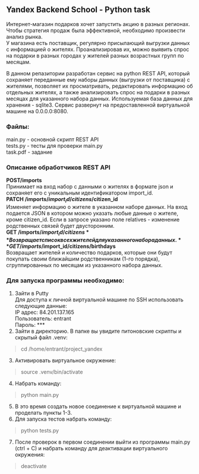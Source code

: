 ## Yandex Backend School - Python task
Интернет-магазин подарков хочет запустить акцию в разных регионах. Чтобы стратегия продаж была эффективной, необходимо произвести анализ рынка.  
У магазина есть поставщик, регулярно присылающий выгрузки данных с информацией о жителях. Проанализировав их, можно выявить спрос на подарки в разных городах у жителей разных возрастных групп по месяцам.  

В данном репазитории разработан сервис на python REST API, который сохраняет переданные ему наборы данных (выгрузки от поставщика) c жителями, позволяет их просматривать, редактировать информацию об отдельных жителях, а также анализировать спрос на подарки в разных месяцах для указанного набора данных. Используемая база данных для хранения - sqlite3. 
Сервис развернут на предоставленной виртуальной машине на 0.0.0.0:8080. 

### Файлы:
main.py - основной скрипт REST API  
tests.py - тесты для проверки main.py  
task.pdf - задание

### Описание обработчиков REST API
**POST/imports**  
Принимает на вход набор с данными о жителях в формате  json  и сохраняет его с уникальным идентификатором import_id.  
**PATCH /imports/$import_id/citizens/$citizen_id**  
Изменяет информацию о жителе в указанном наборе данных. На вход подается JSON в котором можно указать любые данные о
жителе, кроме citizen_id. Если в запросе указано поле  relatives  - изменение родственных связей будет двусторонним.  
**GET /imports/$import_id/citizens**  
Возвращает список всех жителей для указанного набора данных.  
**GET /imports/$import_id/citizens/birthdays**  
Возвращает жителей и количество подарков, которые они будут покупать своим ближайшим родственникам (1-го порядка), сгруппированных по месяцам из указанного набора данных.  

### Для запуска программы необходимо:
1. Зайти в Putty  
Для доступа к личной виртуальной машине по SSH использовать следующие данные:  
IP адрес: 84.201.137.165  
Пользователь: entrant  
Пароль: ***
2. Зайти в директорию. В папке вы увидите питоновские скрипты и скрытый файл .venv: 
> cd /home/entrant/project_yandex
3. Активировать виртуальное окружение:  
> source .venv/bin/activate 
4. Набрать команду:
> python main.py 

5. В это время создать новое соединение к виртуальной машине и проделать пункты 1-3.
6. Для запуска тестов набрать команду:
> python tests.py 
7. После проверок в первом соединении выйти из программы main.py (ctrl + C) и набрать команду для деактивации виртуального окружения:
> deactivate  
